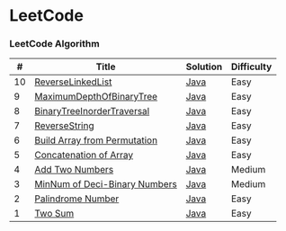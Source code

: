 
LeetCode
========

### LeetCode Algorithm

| #   | Title | Solution                                                                               | Difficulty |
|-----| ----- |----------------------------------------------------------------------------------------| ---------- |
| 10 |[ReverseLinkedList](https://leetcode.com/problems/reverse-linked-list/)| [Java](./java/src/problem10/ReverseLinkedList.java)|Easy|
| 9 |[MaximumDepthOfBinaryTree](https://leetcode.com/problems/maximum-depth-of-binary-tree/)| [Java](./java/src/problem9/MaximumDepthOfBinaryTree.java)|Easy|
| 8 |[BinaryTreeInorderTraversal](https://leetcode.com/problems/binary-tree-inorder-traversal/)| [Java](./java/src/problem8/BinaryTreeInorderTraversal.java)|Easy|
| 7 |[ReverseString](https://leetcode.com/problems/reverse-string/)| [Java](./java/src/problem7/ReverseString.java)|Easy|
| 6 |[Build Array from Permutation](https://leetcode.com/problems/build-array-from-permutation/)| [Java](./java/src/problem6/BuildArrayFromPermutation.java)|Easy|
| 5 |[Concatenation of Array](https://leetcode.com/problems/concatenation-of-array/)| [Java](./java/src/problem5/ConcatenationOfArray.java)|Easy|
| 4 |[Add Two Numbers](https://leetcode.com/problems/add-two-numbers)| [Java](./java/src/problem4/AddTwoNumbers.java)|Medium|
| 3 |[MinNum of Deci-Binary Numbers](https://leetcode.com/problems/palindrome-number)| [Java](./java/src/problem3/MinNumDeciBinaryNum.java)|Medium|
| 2 |[Palindrome Number](https://leetcode.com/problems/palindrome-number)| [Java](./java/src/problem2/PalindromeNumber.java)|Easy|
| 1 |[Two Sum](https://leetcode.com/problems/two-sum/)| [Java](./java/src/problem1/TwoSum.java)|Easy|
